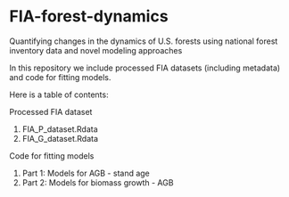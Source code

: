 # FIA-forest-dynamics
Quantifying changes in the dynamics of U.S. forests using national forest inventory data and novel modeling approaches

In this repository we include processed FIA datasets (including metadata) and code for fitting models. 

Here is a table of contents:

Processed FIA dataset
1. FIA_P_dataset.Rdata
2. FIA_G_dataset.Rdata

Code for fitting models
1. Part 1: Models for AGB - stand age
2. Part 2: Models for biomass growth - AGB 

